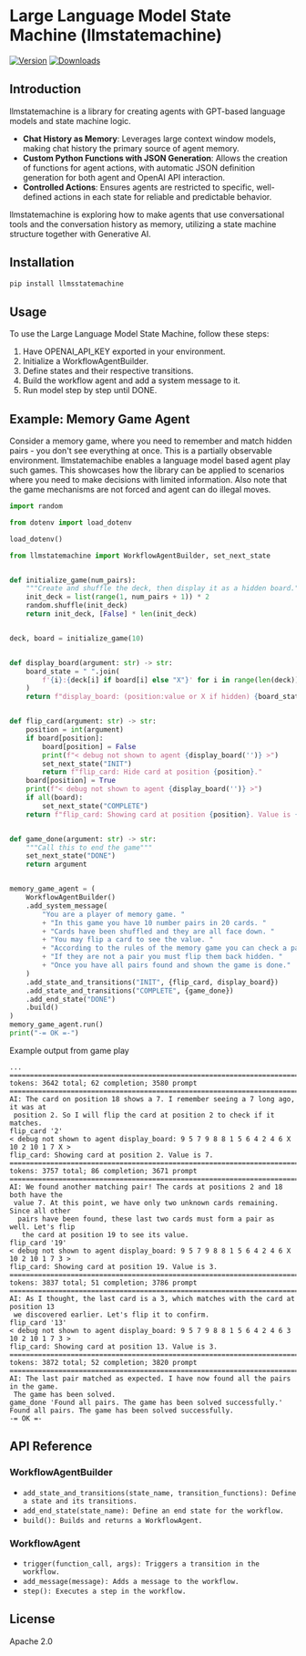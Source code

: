 # Large Language Model State Machine (llmstatemachine)

[![Version](https://img.shields.io/pypi/v/llmstatemachine.svg)](https://pypi.python.org/pypi/llmstatemachine)
[![Downloads](http://pepy.tech/badge/llmstatemachine)](http://pepy.tech/project/llmstatemachine)

## Introduction

llmstatemachine is a library for creating agents with GPT-based language models and state machine logic.

- **Chat History as Memory**: Leverages large context window models, making chat history the primary source of agent memory.
- **Custom Python Functions with JSON Generation**: Allows the creation of functions for agent actions, with automatic JSON definition generation for both agent and OpenAI API interaction.
- **Controlled Actions**: Ensures agents are restricted to specific, well-defined actions in each state for reliable and predictable behavior.

llmstatemachine is exploring how to make agents that use conversational tools and the conversation history as memory,
utilizing a state machine structure together with Generative AI.

## Installation
```bash
pip install llmsstatemachine
```

## Usage
To use the Large Language Model State Machine, follow these steps:

1. Have OPENAI_API_KEY exported in your environment.
2. Initialize a WorkflowAgentBuilder.
3. Define states and their respective transitions.
4. Build the workflow agent and add a system message to it.
5. Run model step by step until DONE.

## Example: Memory Game Agent

Consider a memory game, where you need to remember and match hidden pairs -
you don't see everything at once. This is a partially observable environment. llmstatemachibe enables a language model based 
agent play such games.
This showcases how the library can be applied to scenarios 
where you need to make decisions with limited information.
Also note that the game mechanisms are not forced and agent can do illegal moves. 

```python
import random

from dotenv import load_dotenv

load_dotenv()

from llmstatemachine import WorkflowAgentBuilder, set_next_state


def initialize_game(num_pairs):
    """Create and shuffle the deck, then display it as a hidden board."""
    init_deck = list(range(1, num_pairs + 1)) * 2
    random.shuffle(init_deck)
    return init_deck, [False] * len(init_deck)


deck, board = initialize_game(10)


def display_board(argument: str) -> str:
    board_state = " ".join(
        f'{i}:{deck[i] if board[i] else "X"}' for i in range(len(deck))
    )
    return f"display_board: (position:value or X if hidden) {board_state}"


def flip_card(argument: str) -> str:
    position = int(argument)
    if board[position]:
        board[position] = False
        print(f"< debug not shown to agent {display_board('')} >")
        set_next_state("INIT")
        return f"flip_card: Hide card at position {position}."
    board[position] = True
    print(f"< debug not shown to agent {display_board('')} >")
    if all(board):
        set_next_state("COMPLETE")
    return f"flip_card: Showing card at position {position}. Value is {deck[position]}."


def game_done(argument: str) -> str:
    """Call this to end the game"""
    set_next_state("DONE")
    return argument


memory_game_agent = (
    WorkflowAgentBuilder()
    .add_system_message(
        "You are a player of memory game. "
        + "In this game you have 10 number pairs in 20 cards. "
        + "Cards have been shuffled and they are all face down. "
        + "You may flip a card to see the value. "
        + "According to the rules of the memory game you can check a pair. "
        + "If they are not a pair you must flip them back hidden. "
        + "Once you have all pairs found and shown the game is done."
    )
    .add_state_and_transitions("INIT", {flip_card, display_board})
    .add_state_and_transitions("COMPLETE", {game_done})
    .add_end_state("DONE")
    .build()
)
memory_game_agent.run()
print("-= OK =-")
```
Example output from game play
```shell
...
================================================================================
tokens: 3642 total; 62 completion; 3580 prompt
================================================================================
AI: The card on position 18 shows a 7. I remember seeing a 7 long ago, it was at
 position 2. So I will flip the card at position 2 to check if it matches.
flip_card '2'
< debug not shown to agent display_board: 9 5 7 9 8 8 1 5 6 4 2 4 6 X 10 2 10 1 7 X >
flip_card: Showing card at position 2. Value is 7.
================================================================================
tokens: 3757 total; 86 completion; 3671 prompt
================================================================================
AI: We found another matching pair! The cards at positions 2 and 18 both have the
 value 7. At this point, we have only two unknown cards remaining. Since all other
  pairs have been found, these last two cards must form a pair as well. Let's flip
   the card at position 19 to see its value.
flip_card '19'
< debug not shown to agent display_board: 9 5 7 9 8 8 1 5 6 4 2 4 6 X 10 2 10 1 7 3 >
flip_card: Showing card at position 19. Value is 3.
================================================================================
tokens: 3837 total; 51 completion; 3786 prompt
================================================================================
AI: As I thought, the last card is a 3, which matches with the card at position 13
 we discovered earlier. Let's flip it to confirm.
flip_card '13'
< debug not shown to agent display_board: 9 5 7 9 8 8 1 5 6 4 2 4 6 3 10 2 10 1 7 3 >
flip_card: Showing card at position 13. Value is 3.
================================================================================
tokens: 3872 total; 52 completion; 3820 prompt
================================================================================
AI: The last pair matched as expected. I have now found all the pairs in the game.
 The game has been solved.
game_done 'Found all pairs. The game has been solved successfully.'
Found all pairs. The game has been solved successfully.
-= OK =-
```


## API Reference

### WorkflowAgentBuilder

- `add_state_and_transitions(state_name, transition_functions): Define a state and its transitions.`
- `add_end_state(state_name): Define an end state for the workflow.`
- `build(): Builds and returns a WorkflowAgent.`

### WorkflowAgent

- `trigger(function_call, args): Triggers a transition in the workflow.`
- `add_message(message): Adds a message to the workflow.`
- `step(): Executes a step in the workflow.`

## License
Apache 2.0
